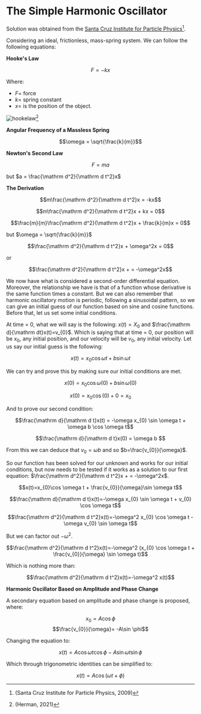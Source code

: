 # The Simple Harmonic Oscillator
Solution was obtained from the [Santa Cruz Institute for Particle Physics](https://scipp.ucsc.edu/~haber/ph5B/sho09.pdf)[^1].

Considering an ideal, frictionless, mass-spring system. We can follow the following equations:

**Hooke's Law**

$$F=-kx$$

Where:
- $F =$ force
- $k=$ spring constant
- $x =$ is the position of the object.

![hookelaw](https://math.libretexts.org/@api/deki/files/80489/clipboard_e667a8a3589f79037977e9f590a0856b8.png?revision=1)[^2]

**Angular Frequency of a Massless Spring**

$$\omega = \sqrt{\frac{k}{m}}$$

**Newton's Second Law**

$$F=ma$$

but  $a = \frac{\mathrm d^2}{\mathrm d t^2}x$

**The Derivation**

$$m\frac{\mathrm d^2}{\mathrm d t^2}x = -kx$$

$$m\frac{\mathrm d^2}{\mathrm d t^2}x + kx = 0$$

$$\frac{m}{m}\frac{\mathrm d^2}{\mathrm d t^2}x + \frac{k}{m}x = 0$$

but $\omega = \sqrt{\frac{k}{m}}$

$$\frac{\mathrm d^2}{\mathrm d t^2}x + \omega^2x = 0$$

or

$$\frac{\mathrm d^2}{\mathrm d t^2}x + = -\omega^2x$$ 

We now have what is considered a second-order differential equation. Moreover, the relationship we have is that of a function whose derivative is the same function times a constant. But we can also remember that harmonic oscillatory motion is periodic, following a sinusoidal pattern, so we can give an initial guess of our function based on sine and cosine functions. Before that, let us set some initial conditions.

At time = 0, what we will say is the following: $x(t)=X_{0}$ and $\frac{\mathrm d}{\mathrm dt}x(t)=v_{0}$. Which is saying that at time = 0, our position will be $x_{0}$, any initial position, and our velocity will be $v_{0}$, any initial velocity. Let us say our initial guess is the following:

$$x(t)=x_{0}\cos \omega t + b\sin \omega t$$

We can try and prove this by making sure our initial conditions are met.

$$x(0)=x_{0}\cos \omega (0) + b\sin \omega (0)$$

$$x(0)=x_{0}\cos (0) + 0 = x_{0}$$

And to prove our second condition:

$$\frac{\mathrm d}{\mathrm d t}x(t) = -\omega x_{0} \sin \omega t + \omega b \cos \omega t$$

$$\frac{\mathrm d}{\mathrm d t}x(0) =  \omega b $$

From this we can deduce that $v_{0}=\omega b$ and so $b=\frac{v_{0}}{\omega}$.

So our function has been solved for our unknown and works for our initial conditions, but now needs to be tested if it works as a solution to our first equation: $\frac{\mathrm d^2}{\mathrm d t^2}x + = -\omega^2x$.

$$x(t)=x_{0}\cos \omega t + \frac{v_{0}}{\omega}\sin \omega t$$

$$\frac{\mathrm d}{\mathrm d t}x(t)=-\omega x_{0} \sin \omega t + v_{0} \cos \omega t$$

$$\frac{\mathrm d^2}{\mathrm d t^2}x(t)=-\omega^2 x_{0} \cos \omega t - \omega v_{0} \sin \omega t$$

But we can factor out $-\omega^2$.

$$\frac{\mathrm d^2}{\mathrm d t^2}x(t)=-\omega^2 (x_{0} \cos \omega t + \frac{v_{0}}{\omega} \sin \omega t)$$

Which is nothing more than:

$$\frac{\mathrm d^2}{\mathrm d t^2}x(t)=-\omega^2 x(t)$$

**Harmonic Oscillator Based on Amplitude and Phase Change**

A secondary equation based on amplitude and phase change is proposed, where:

$$x_{0} = A\cos \phi$$  $$\frac{v_{0}}{\omega}= -A\sin \phi$$

Changing the equation to:

$$x(t)= A\cos \omega t \cos \phi - A\sin \omega t \sin \phi$$

Which through trigonometric identities can be simplified to:

$$x(t) = A\cos (\omega t + \phi)$$


[^1]: (Santa Cruz Institute for Particle Physics, 2009)
[^2]: (Herman, 2021)
